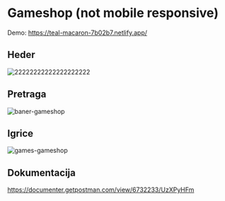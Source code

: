 # Gameshop (not mobile responsive)
Demo: https://teal-macaron-7b02b7.netlify.app/

## Heder
![22222222222222222222](https://user-images.githubusercontent.com/18018664/185042652-28aa7e48-b6bd-47a7-b1c0-8296bf266986.png)

## Pretraga
![baner-gameshop](https://user-images.githubusercontent.com/18018664/184704140-93b969a1-8707-4406-9fb5-a6daa98fba9f.png)

## Igrice
![games-gameshop](https://user-images.githubusercontent.com/18018664/184704671-4137b6cb-6b75-44e6-ad2b-e6cf9511bfbe.png)


## Dokumentacija
https://documenter.getpostman.com/view/6732233/UzXPyHFm

